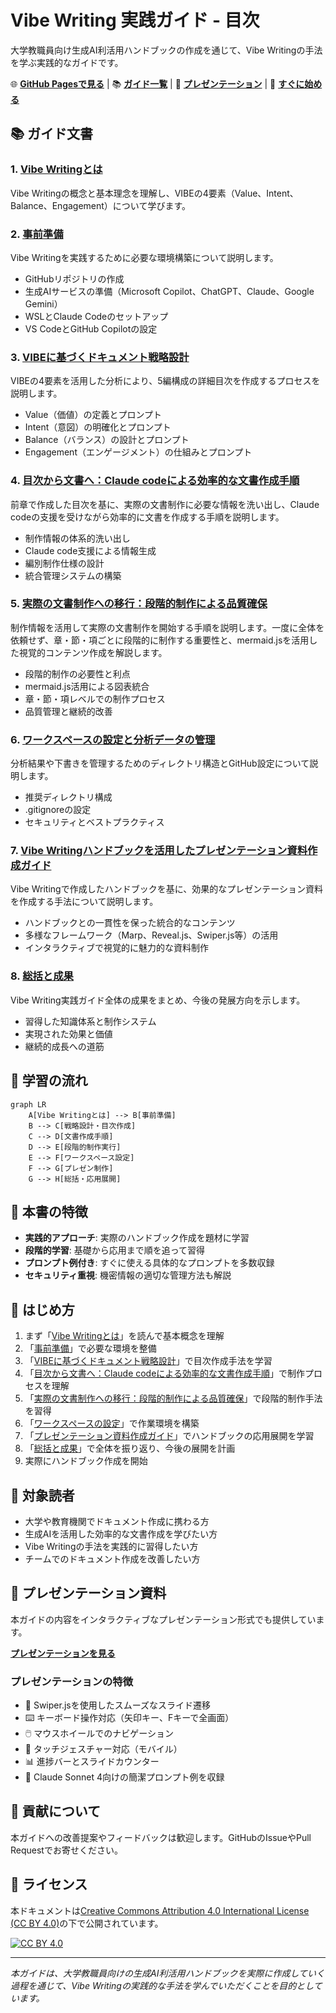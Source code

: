 # Vibe Writing 実践ガイド - 目次

大学教職員向け生成AI利活用ハンドブックの作成を通じて、Vibe Writingの手法を学ぶ実践的なガイドです。

🌐 **[GitHub Pagesで見る](https://nahisaho.github.io/Getting_Started_with_Vibe_Writing/)** | 📚 **[ガイド一覧](docs/)** | 🎯 **[プレゼンテーション](https://nahisaho.github.io/Getting_Started_with_Vibe_Writing/presentation/)** | 🚀 **[すぐに始める](#-はじめ方)**

## 📚 ガイド文書

### 1. [Vibe Writingとは](docs/guides/what-is-vibe-writing.md)
Vibe Writingの概念と基本理念を理解し、VIBEの4要素（Value、Intent、Balance、Engagement）について学びます。

### 2. [事前準備](docs/guides/preparation.md)
Vibe Writingを実践するために必要な環境構築について説明します。
- GitHubリポジトリの作成
- 生成AIサービスの準備（Microsoft Copilot、ChatGPT、Claude、Google Gemini）
- WSLとClaude Codeのセットアップ
- VS CodeとGitHub Copilotの設定

### 3. [VIBEに基づくドキュメント戦略設計](docs/guides/vibe-strategy-design.md)
VIBEの4要素を活用した分析により、5編構成の詳細目次を作成するプロセスを説明します。
- Value（価値）の定義とプロンプト
- Intent（意図）の明確化とプロンプト
- Balance（バランス）の設計とプロンプト
- Engagement（エンゲージメント）の仕組みとプロンプト

### 4. [目次から文書へ：Claude codeによる効率的な文書作成手順](docs/guides/document-creation-process.md)
前章で作成した目次を基に、実際の文書制作に必要な情報を洗い出し、Claude codeの支援を受けながら効率的に文書を作成する手順を説明します。
- 制作情報の体系的洗い出し
- Claude code支援による情報生成
- 編別制作仕様の設計
- 統合管理システムの構築

### 5. [実際の文書制作への移行：段階的制作による品質確保](docs/guides/content-creation-execution.md)
制作情報を活用して実際の文書制作を開始する手順を説明します。一度に全体を依頼せず、章・節・項ごとに段階的に制作する重要性と、mermaid.jsを活用した視覚的コンテンツ作成を解説します。
- 段階的制作の必要性と利点
- mermaid.js活用による図表統合
- 章・節・項レベルでの制作プロセス
- 品質管理と継続的改善

### 6. [ワークスペースの設定と分析データの管理](docs/guides/workspace-setup.md)
分析結果や下書きを管理するためのディレクトリ構造とGitHub設定について説明します。
- 推奨ディレクトリ構成
- .gitignoreの設定
- セキュリティとベストプラクティス

### 7. [Vibe Writingハンドブックを活用したプレゼンテーション資料作成ガイド](docs/guides/presentation-creation-guide.md)
Vibe Writingで作成したハンドブックを基に、効果的なプレゼンテーション資料を作成する手法について説明します。
- ハンドブックとの一貫性を保った統合的なコンテンツ
- 多様なフレームワーク（Marp、Reveal.js、Swiper.js等）の活用
- インタラクティブで視覚的に魅力的な資料制作

### 8. [総括と成果](docs/guides/summary.md)
Vibe Writing実践ガイド全体の成果をまとめ、今後の発展方向を示します。
- 習得した知識体系と制作システム
- 実現された効果と価値
- 継続的成長への道筋

## 🎯 学習の流れ

```mermaid
graph LR
    A[Vibe Writingとは] --> B[事前準備]
    B --> C[戦略設計・目次作成]
    C --> D[文書作成手順]
    D --> E[段階的制作実行]
    E --> F[ワークスペース設定]
    F --> G[プレゼン制作]
    G --> H[総括・応用展開]
```

## 📖 本書の特徴

- **実践的アプローチ**: 実際のハンドブック作成を題材に学習
- **段階的学習**: 基礎から応用まで順を追って習得
- **プロンプト例付き**: すぐに使える具体的なプロンプトを多数収録
- **セキュリティ重視**: 機密情報の適切な管理方法も解説

## 🚀 はじめ方

1. まず「[Vibe Writingとは](docs/guides/what-is-vibe-writing.md)」を読んで基本概念を理解
2. 「[事前準備](docs/guides/preparation.md)」で必要な環境を整備
3. 「[VIBEに基づくドキュメント戦略設計](docs/guides/vibe-strategy-design.md)」で目次作成手法を学習
4. 「[目次から文書へ：Claude codeによる効率的な文書作成手順](docs/guides/document-creation-process.md)」で制作プロセスを理解
5. 「[実際の文書制作への移行：段階的制作による品質確保](docs/guides/content-creation-execution.md)」で段階的制作手法を習得
6. 「[ワークスペースの設定](docs/guides/workspace-setup.md)」で作業環境を構築
7. 「[プレゼンテーション資料作成ガイド](docs/guides/presentation-creation-guide.md)」でハンドブックの応用展開を学習
8. 「[総括と成果](docs/guides/summary.md)」で全体を振り返り、今後の展開を計画
9. 実際にハンドブック作成を開始

## 📝 対象読者

- 大学や教育機関でドキュメント作成に携わる方
- 生成AIを活用した効率的な文書作成を学びたい方
- Vibe Writingの手法を実践的に習得したい方
- チームでのドキュメント作成を改善したい方

## 🎯 プレゼンテーション資料

本ガイドの内容をインタラクティブなプレゼンテーション形式でも提供しています。

**[プレゼンテーションを見る](https://nahisaho.github.io/Getting_Started_with_Vibe_Writing/presentation/)**

### プレゼンテーションの特徴
- 🎨 Swiper.jsを使用したスムーズなスライド遷移
- ⌨️ キーボード操作対応（矢印キー、Fキーで全画面）
- 🖱️ マウスホイールでのナビゲーション
- 📱 タッチジェスチャー対応（モバイル）
- 📊 進捗バーとスライドカウンター
- 🎯 Claude Sonnet 4向けの簡潔プロンプト例を収録

## 🤝 貢献について

本ガイドへの改善提案やフィードバックは歓迎します。GitHubのIssueやPull Requestでお寄せください。

## 📄 ライセンス

本ドキュメントは[Creative Commons Attribution 4.0 International License (CC BY 4.0)](../LICENSE)の下で公開されています。

[![CC BY 4.0](https://i.creativecommons.org/l/by/4.0/88x31.png)](https://creativecommons.org/licenses/by/4.0/)

---

*本ガイドは、大学教職員向けの生成AI利活用ハンドブックを実際に作成していく過程を通じて、Vibe Writingの実践的な手法を学んでいただくことを目的としています。*